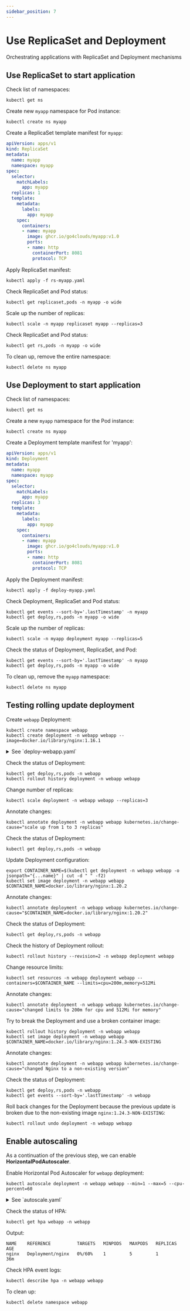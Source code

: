 ```yaml
---
sidebar_position: 7
---
```


# Use ReplicaSet and Deployment

Orchestrating applications with ReplicaSet and Deployment mechanisms

## Use ReplicaSet to start application 

Check list of namespaces:

```shell
kubectl get ns
```

Create new `myapp` namespace for Pod instance:

```shell
kubectl create ns myapp
```

Create a ReplicaSet template manifest for `myapp`: 

```yaml title="rs-myapp.yaml"
apiVersion: apps/v1
kind: ReplicaSet
metadata:
  name: myapp
  namespace: myapp
spec:
  selector:
    matchLabels:
      app: myapp
  replicas: 1
  template:
    metadata:
      labels:
        app: myapp
    spec:
      containers:
      - name: myapp
        image: ghcr.io/go4clouds/myapp:v1.0
        ports:
        - name: http
          containerPort: 8081
          protocol: TCP
```

Apply ReplicaSet manifest:

```shell
kubectl apply -f rs-myapp.yaml
```

Check ReplicaSet and Pod status:

```shell
kubectl get replicaset,pods -n myapp -o wide
```

Scale up the number of replicas:

```shell
kubectl scale -n myapp replicaset myapp --replicas=3
```

Check ReplicaSet and Pod status:

```shell
kubectl get rs,pods -n myapp -o wide
```

To clean up, remove the entire namespace:

```shell
kubectl delete ns myapp
```

## Use Deployment to start application 

Check list of namespaces:

```shell
kubectl get ns
```

Create a new `myapp` namespace for the Pod instance:

```shell
kubectl create ns myapp
```

Create a Deployment template manifest for 'myapp': 

```yaml title="deploy-myapp.yaml"
apiVersion: apps/v1
kind: Deployment
metadata:
  name: myapp
  namespace: myapp
spec:
  selector:
    matchLabels:
      app: myapp
  replicas: 3
  template:
    metadata:
      labels:
        app: myapp
    spec:
      containers:
      - name: myapp
        image: ghcr.io/go4clouds/myapp:v1.0
        ports:
        - name: http
          containerPort: 8081
          protocol: TCP
```

Apply the Deployment manifest:

```shell
kubectl apply -f deploy-myapp.yaml
```

Check Deployment, ReplicaSet and Pod status:

```shell
kubectl get events --sort-by='.lastTimestamp' -n myapp
kubectl get deploy,rs,pods -n myapp -o wide
```

Scale up the number of replicas:

```shell
kubectl scale -n myapp deployment myapp --replicas=5
```

Check the status of Deployment, ReplicaSet, and Pod:

```shell
kubectl get events --sort-by='.lastTimestamp' -n myapp
kubectl get deploy,rs,pods -n myapp -o wide
```

To clean up, remove the `myapp` namespace:

```shell
kubectl delete ns myapp
```

## Testing rolling update deployment

Create `webapp` Deployment:

```shell
kubectl create namespace webapp
kubectl create deployment -n webapp webapp --image=docker.io/library/nginx:1.16.1
```
<details>
<summary>See `deploy-webapp.yaml` </summary>

```yaml title= deploy-webapp.yaml"
apiVersion: apps/v1
kind: Deployment
metadata:
  creationTimestamp: null
  labels:
    app: webapp
  name: webapp
  namespace: webapp
spec:
  replicas: 1
  selector:
    matchLabels:
      app: webapp
  strategy: {}
  template:
    metadata:
      creationTimestamp: null
      labels:
        app: webapp
    spec:
      containers:
      - image: docker.io/library/nginx:1.16.1
        name: nginx
        resources: {}
status: {}
```
</details>

Check the status of Deployment:

```shell
kubectl get deploy,rs,pods -n webapp
kubectl rollout history deployment -n webapp webapp
```

Change number of replicas:

```shell
kubectl scale deployment -n webapp webapp --replicas=3
```

Annotate changes:

```shell
kubectl annotate deployment -n webapp webapp kubernetes.io/change-cause="scale up from 1 to 3 replicas"
```
        
Check the status of Deployment:

```shell
kubectl get deploy,rs,pods -n webapp
```

Update Deployment configuration:

```shell
export CONTAINER_NAME=$(kubectl get deployment -n webapp webapp -o jsonpath="{...name}" | cut -d " " -f2)
kubectl set image deployment -n webapp webapp $CONTAINER_NAME=docker.io/library/nginx:1.20.2
```

Annotate changes:

```shell
kubectl annotate deployment -n webapp webapp kubernetes.io/change-cause="$CONTAINER_NAME=docker.io/library/nginx:1.20.2"
```

Check the status of Deployment:

```shell
kubectl get deploy,rs,pods -n webapp
```

Check the history of Deployment rollout:

```shell
kubectl rollout history --revision=2 -n webapp deployment webapp
```

Change resource limits:

```shell
kubectl set resources -n webapp deployment webapp --containers=$CONTAINER_NAME --limits=cpu=200m,memory=512Mi
```

Annotate changes:

```shell
kubectl annotate deployment -n webapp webapp kubernetes.io/change-cause="changed limits to 200m for cpu and 512Mi for memory"
```

Try to break the Deployment and use a broken container image:

```shell
kubectl rollout history deployment -n webapp webapp
kubectl set image deployment -n webapp webapp $CONTAINER_NAME=docker.io/library/nginx:1.24.3-NON-EXISTING
```

Annotate changes:

```shell
kubectl annotate deployment -n webapp webapp kubernetes.io/change-cause="changed Nginx to a non-existing version"
```

Check the status of Deployment:

```shell
kubectl get deploy,rs,pods -n webapp
kubectl get events --sort-by='.lastTimestamp' -n webapp
```

Roll back changes for the Deployment because the previous update is broken due to the non-existing image `nginx:1.24.3-NON-EXISTING`:

```shell
kubectl rollout undo deployment -n webapp webapp 
```

## Enable autoscaling

As a continuation of the previous step, we can enable **HorizontalPodAutoscaler**.

Enable Horizontal Pod Autoscaler for `webapp` deployment:

```shell
kubectl autoscale deployment -n webapp webapp --min=1 --max=5 --cpu-percent=60
```
<details>
<summary>See `autoscale.yaml` </summary>

```yaml title= autoscale.yaml"
apiVersion: autoscaling/v1
kind: HorizontalPodAutoscaler
metadata:
  creationTimestamp: null
  name: webapp
spec:
  maxReplicas: 5
  minReplicas: 1
  scaleTargetRef:
    apiVersion: apps/v1
    kind: Deployment
    name: webapp
  targetCPUUtilizationPercentage: 60
status:
  currentReplicas: 0
  desiredReplicas: 0
```
</details>

Check the status of HPA:

```shell
kubectl get hpa webapp -n webapp
```

Output:

```
NAME    REFERENCE          TARGETS   MINPODS   MAXPODS   REPLICAS   AGE
nginx   Deployment/nginx   0%/60%    1         5         1          36m
```

Check HPA event logs:

```shell
kubectl describe hpa -n webapp webapp
```

To clean up:

```shell
kubectl delete namespace webapp 
```



